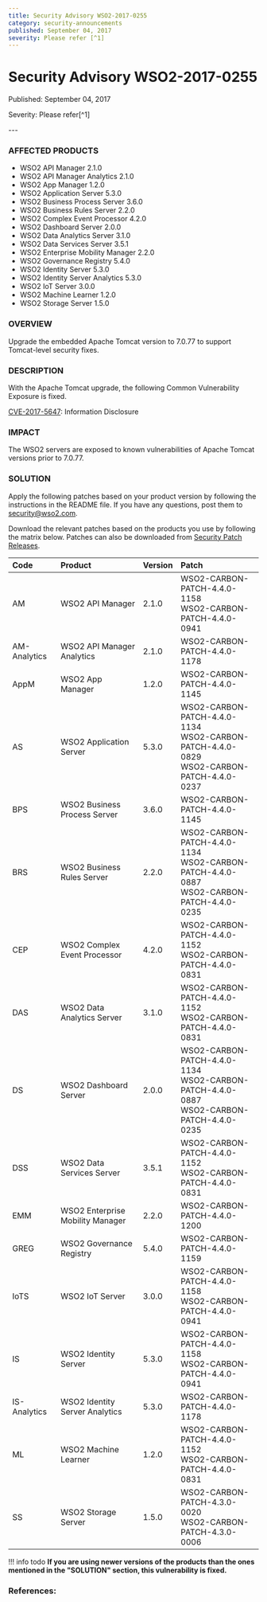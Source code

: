 ```yaml
---
title: Security Advisory WSO2-2017-0255
category: security-announcements
published: September 04, 2017
severity: Please refer [^1]
---
```


# Security Advisory WSO2-2017-0255

<p class="doc-info">Published: September 04, 2017</p>
<p class="doc-info">Severity: Please refer[^1]</p>
---

### AFFECTED PRODUCTS
* WSO2 API Manager 2.1.0
* WSO2 API Manager Analytics 2.1.0
* WSO2 App Manager 1.2.0
* WSO2 Application Server 5.3.0
* WSO2 Business Process Server 3.6.0
* WSO2 Business Rules Server 2.2.0
* WSO2 Complex Event Processor 4.2.0
* WSO2 Dashboard Server 2.0.0
* WSO2 Data Analytics Server 3.1.0
* WSO2 Data Services Server 3.5.1
* WSO2 Enterprise Mobility Manager 2.2.0
* WSO2 Governance Registry 5.4.0
* WSO2 Identity Server 5.3.0
* WSO2 Identity Server Analytics 5.3.0
* WSO2 IoT Server 3.0.0
* WSO2 Machine Learner 1.2.0
* WSO2 Storage Server 1.5.0


### OVERVIEW
Upgrade the embedded Apache Tomcat version to 7.0.77 to support Tomcat-level security fixes.


### DESCRIPTION
With the Apache Tomcat upgrade, the following Common Vulnerability Exposure is fixed.

[CVE-2017-5647](https://cve.mitre.org/cgi-bin/cvename.cgi?name=CVE-2017-5647): Information Disclosure


### IMPACT
The WSO2 servers are exposed to known vulnerabilities of Apache Tomcat versions prior to 7.0.77.


### SOLUTION
Apply the following patches based on your product version by following the instructions in the README file. If you have any questions, post them to <security@wso2.com>.

Download the relevant patches based on the products you use by following the matrix below. Patches can also be downloaded from [Security Patch Releases](https://wso2.com/security-patch-releases/).


| **Code** | **Product**          | **Version** | **Patch**                    |
| :--- | :------ | :------ | :---- |
| AM | WSO2 API Manager | 2.1.0 | WSO2-CARBON-PATCH-4.4.0-1158 <br> WSO2-CARBON-PATCH-4.4.0-0941 |
| AM-Analytics | WSO2 API Manager Analytics | 2.1.0 | WSO2-CARBON-PATCH-4.4.0-1178 |
| AppM | WSO2 App Manager | 1.2.0 | WSO2-CARBON-PATCH-4.4.0-1145 |
| AS | WSO2 Application Server | 5.3.0 | WSO2-CARBON-PATCH-4.4.0-1134 <br> WSO2-CARBON-PATCH-4.4.0-0829 <br> WSO2-CARBON-PATCH-4.4.0-0237 |
| BPS | WSO2 Business Process Server | 3.6.0 | WSO2-CARBON-PATCH-4.4.0-1145 |
| BRS | WSO2 Business Rules Server | 2.2.0 | WSO2-CARBON-PATCH-4.4.0-1134 <br> WSO2-CARBON-PATCH-4.4.0-0887 <br> WSO2-CARBON-PATCH-4.4.0-0235 |
| CEP | WSO2 Complex Event Processor | 4.2.0 | WSO2-CARBON-PATCH-4.4.0-1152 <br> WSO2-CARBON-PATCH-4.4.0-0831 |
| DAS | WSO2 Data Analytics Server | 3.1.0 | WSO2-CARBON-PATCH-4.4.0-1152 <br> WSO2-CARBON-PATCH-4.4.0-0831 |
| DS | WSO2 Dashboard Server | 2.0.0 | WSO2-CARBON-PATCH-4.4.0-1134 <br> WSO2-CARBON-PATCH-4.4.0-0887 <br> WSO2-CARBON-PATCH-4.4.0-0235 |
| DSS | WSO2 Data Services Server | 3.5.1 | WSO2-CARBON-PATCH-4.4.0-1152 <br> WSO2-CARBON-PATCH-4.4.0-0831 |
| EMM | WSO2 Enterprise Mobility Manager | 2.2.0 | WSO2-CARBON-PATCH-4.4.0-1200 |
| GREG | WSO2 Governance Registry | 5.4.0 | WSO2-CARBON-PATCH-4.4.0-1159 |
| IoTS | WSO2 IoT Server | 3.0.0 | WSO2-CARBON-PATCH-4.4.0-1158 <br> WSO2-CARBON-PATCH-4.4.0-0941 |
| IS | WSO2 Identity Server | 5.3.0 | WSO2-CARBON-PATCH-4.4.0-1158 <br> WSO2-CARBON-PATCH-4.4.0-0941 |
| IS-Analytics | WSO2 Identity Server Analytics | 5.3.0 | WSO2-CARBON-PATCH-4.4.0-1178 |
| ML | WSO2 Machine Learner | 1.2.0 | WSO2-CARBON-PATCH-4.4.0-1152 <br> WSO2-CARBON-PATCH-4.4.0-0831 |
| SS | WSO2 Storage Server | 1.5.0 | WSO2-CARBON-PATCH-4.3.0-0020 <br> WSO2-CARBON-PATCH-4.3.0-0006 |


!!! info todo
    **If you are using newer versions of the products than the ones mentioned in the "SOLUTION" section, this vulnerability is fixed.**


### References:
[^1]: [https://tomcat.apache.org/security-7.html#Fixed_in_Apache_Tomcat_7.0.77](https://tomcat.apache.org/security-7.html#Fixed_in_Apache_Tomcat_7.0.77)
